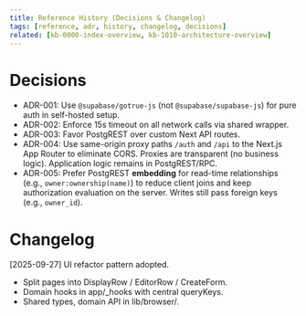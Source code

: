 ```yaml
--- 
title: Reference History (Decisions & Changelog) 
tags: [reference, adr, history, changelog, decisions] 
related: [kb-0000-index-overview, kb-1010-architecture-overview] 
--- 
```


# Decisions 
* ADR-001: Use `@supabase/gotrue-js` (not `@supabase/supabase-js`) for pure auth in self-hosted setup. 
* ADR-002: Enforce 15s timeout on all network calls via shared wrapper. 
* ADR-003: Favor PostgREST over custom Next API routes. 
* ADR-004: Use same-origin proxy paths `/auth` and `/api` to the Next.js App Router to eliminate CORS. Proxies are transparent (no business logic). Application logic remains in PostgREST/RPC.
* ADR-005: Prefer PostgREST **embedding** for read-time relationships (e.g., `owner:ownership(name)`) to reduce client joins and keep authorization evaluation on the server. Writes still pass foreign keys (e.g., `owner_id`).

# Changelog
[2025-09-27] UI refactor pattern adopted. 
  - Split pages into DisplayRow / EditorRow / CreateForm.
  - Domain hooks in app/_hooks with central queryKeys.
  - Shared types, domain API in lib/browser/<domain>.
